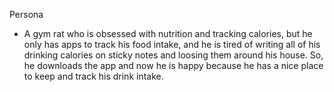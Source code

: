 Persona </b>

- A gym rat who is obsessed with nutrition and tracking calories, but he only has apps to track his food intake, and he is tired of writing all of his drinking calories on sticky notes and loosing them around his house. So, he downloads the app and now he is happy because he has a nice place to keep and track his drink intake.
